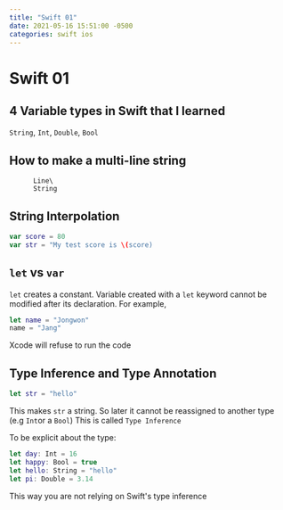 ```yaml
---
title: "Swift 01"
date: 2021-05-16 15:51:00 -0500
categories: swift ios
---
```

# Swift 01

## 4 Variable types in Swift that I learned
`String`, `Int`, `Double`, `Bool`

## How to make a multi-line string
``````Multi\
      Line\
      String
``````

## String Interpolation
```Swift
var score = 80
var str = "My test score is \(score)
```
## `let` vs `var`
`let` creates a constant. Variable created with a `let` keyword cannot be modified after its declaration.
For example,
```Swift
let name = "Jongwon"
name = "Jang"
```
Xcode will refuse to run the code

## Type Inference and Type Annotation
```Swift
let str = "hello"
```
This makes `str` a string. So later it cannot be reassigned to another type (e.g `Int`or a `Bool`)
This is called `Type Inference`

To be explicit about the type:
```Swift
let day: Int = 16
let happy: Bool = true
let hello: String = "hello"
let pi: Double = 3.14
```
This way you are not relying on Swift's type inference

